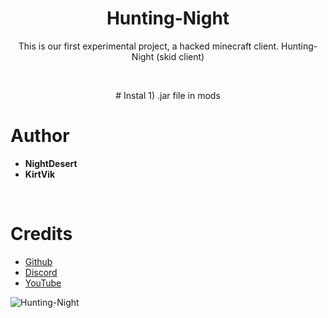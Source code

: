 <h1 align="center">Hunting-Night</h1>
<p align="center">This is our first experimental project, a hacked minecraft client. Hunting- Night (skid client)</p>

<br>

<p align="center">
# Instal
1) .jar file in mods

<br>

# Author
- **NightDesert**
- **KirtVik**

<br>

# Credits
- [Github](https://github.com/NightDesertOrig/Hunting-Night-Development)
- [Discord](https://discord.gg/YDZjrjkJeb)
- [YouTube](https://www.youtube.com/channel/UCoCW_nOWMpUtwmUPFzkjgpQ)

![Hunting-Night](https://user-images.githubusercontent.com/88904139/137886179-05f95b9e-cf8a-4dbf-9e17-bf755e26319b.jpg)
